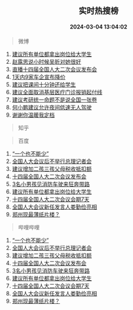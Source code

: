 <div align="center"><h2>实时热搜榜</h2><h4>2024-03-04 13:04:02</h4></div>

> 微博  

1. [建议所有单位都拿出岗位给大学生](https://s.weibo.com/weibo?q=%23%E5%BB%BA%E8%AE%AE%E6%89%80%E6%9C%89%E5%8D%95%E4%BD%8D%E9%83%BD%E6%8B%BF%E5%87%BA%E5%B2%97%E4%BD%8D%E7%BB%99%E5%A4%A7%E5%AD%A6%E7%94%9F%23&t=31&band_rank=1&Refer=top)<br />
2. [赵露思说小时候吴昕对她很好](https://s.weibo.com/weibo?q=%23%E8%B5%B5%E9%9C%B2%E6%80%9D%E8%AF%B4%E5%B0%8F%E6%97%B6%E5%80%99%E5%90%B4%E6%98%95%E5%AF%B9%E5%A5%B9%E5%BE%88%E5%A5%BD%23&t=31&band_rank=2&Refer=top)<br />
3. [直播十四届全国人大二次会议发布会](https://s.weibo.com/weibo?q=%23%E7%9B%B4%E6%92%AD%E5%8D%81%E5%9B%9B%E5%B1%8A%E5%85%A8%E5%9B%BD%E4%BA%BA%E5%A4%A7%E4%BA%8C%E6%AC%A1%E4%BC%9A%E8%AE%AE%E5%8F%91%E5%B8%83%E4%BC%9A%23&t=31&band_rank=3&Refer=top)<br />
4. [1天内9家车企宣布降价](https://s.weibo.com/weibo?q=%231%E5%A4%A9%E5%86%859%E5%AE%B6%E8%BD%A6%E4%BC%81%E5%AE%A3%E5%B8%83%E9%99%8D%E4%BB%B7%23&t=31&band_rank=4&Refer=top)<br />
5. [建议把课间十分钟还给学生](https://s.weibo.com/weibo?q=%23%E5%BB%BA%E8%AE%AE%E6%8A%8A%E8%AF%BE%E9%97%B4%E5%8D%81%E5%88%86%E9%92%9F%E8%BF%98%E7%BB%99%E5%AD%A6%E7%94%9F%23&t=31&band_rank=5&Refer=top)<br />
6. [建议全面取消基层医疗门诊报销起付线](https://s.weibo.com/weibo?q=%23%E5%BB%BA%E8%AE%AE%E5%85%A8%E9%9D%A2%E5%8F%96%E6%B6%88%E5%9F%BA%E5%B1%82%E5%8C%BB%E7%96%97%E9%97%A8%E8%AF%8A%E6%8A%A5%E9%94%80%E8%B5%B7%E4%BB%98%E7%BA%BF%23&t=31&band_rank=6&Refer=top)<br />
7. [建议考研统一命题不是说全国一张卷](https://s.weibo.com/weibo?q=%23%E5%BB%BA%E8%AE%AE%E8%80%83%E7%A0%94%E7%BB%9F%E4%B8%80%E5%91%BD%E9%A2%98%E4%B8%8D%E6%98%AF%E8%AF%B4%E5%85%A8%E5%9B%BD%E4%B8%80%E5%BC%A0%E5%8D%B7%23&t=31&band_rank=7&Refer=top)<br />
8. [何小鹏建议允许夜间低速无人驾驶](https://s.weibo.com/weibo?q=%23%E4%BD%95%E5%B0%8F%E9%B9%8F%E5%BB%BA%E8%AE%AE%E5%85%81%E8%AE%B8%E5%A4%9C%E9%97%B4%E4%BD%8E%E9%80%9F%E6%97%A0%E4%BA%BA%E9%A9%BE%E9%A9%B6%23&t=31&band_rank=8&Refer=top)<br />
9. [谢谢你温暖我定档](https://s.weibo.com/weibo?q=%23%E8%B0%A2%E8%B0%A2%E4%BD%A0%E6%B8%A9%E6%9A%96%E6%88%91%E5%AE%9A%E6%A1%A3%23&t=31&band_rank=9&Refer=top)<br />

> 知乎  


> 百度  

1. [“一个也不能少”](https://www.baidu.com/s?wd=%E2%80%9C%E4%B8%80%E4%B8%AA%E4%B9%9F%E4%B8%8D%E8%83%BD%E5%B0%91%E2%80%9D&sa=fyb_news&rsv_dl=fyb_news)<br />
2. [全国人大会议后不举行总理记者会](https://www.baidu.com/s?wd=%E5%85%A8%E5%9B%BD%E4%BA%BA%E5%A4%A7%E4%BC%9A%E8%AE%AE%E5%90%8E%E4%B8%8D%E4%B8%BE%E8%A1%8C%E6%80%BB%E7%90%86%E8%AE%B0%E8%80%85%E4%BC%9A&sa=fyb_news&rsv_dl=fyb_news)<br />
3. [建议增加二孩三孩父母税收抵扣额](https://www.baidu.com/s?wd=%E5%BB%BA%E8%AE%AE%E5%A2%9E%E5%8A%A0%E4%BA%8C%E5%AD%A9%E4%B8%89%E5%AD%A9%E7%88%B6%E6%AF%8D%E7%A8%8E%E6%94%B6%E6%8A%B5%E6%89%A3%E9%A2%9D&sa=fyb_news&rsv_dl=fyb_news)<br />
4. [十四届全国人大二次会议发布会](https://www.baidu.com/s?wd=%E5%8D%81%E5%9B%9B%E5%B1%8A%E5%85%A8%E5%9B%BD%E4%BA%BA%E5%A4%A7%E4%BA%8C%E6%AC%A1%E4%BC%9A%E8%AE%AE%E5%8F%91%E5%B8%83%E4%BC%9A&sa=fyb_news&rsv_dl=fyb_news)<br />
5. [3名小男孩见消防车驶来狂奔带路](https://www.baidu.com/s?wd=3%E5%90%8D%E5%B0%8F%E7%94%B7%E5%AD%A9%E8%A7%81%E6%B6%88%E9%98%B2%E8%BD%A6%E9%A9%B6%E6%9D%A5%E7%8B%82%E5%A5%94%E5%B8%A6%E8%B7%AF&sa=fyb_news&rsv_dl=fyb_news)<br />
6. [建议所有单位都拿出岗位给大学生](https://www.baidu.com/s?wd=%E5%BB%BA%E8%AE%AE%E6%89%80%E6%9C%89%E5%8D%95%E4%BD%8D%E9%83%BD%E6%8B%BF%E5%87%BA%E5%B2%97%E4%BD%8D%E7%BB%99%E5%A4%A7%E5%AD%A6%E7%94%9F&sa=fyb_news&rsv_dl=fyb_news)<br />
7. [十四届全国人大二次会议会期7天](https://www.baidu.com/s?wd=%E5%8D%81%E5%9B%9B%E5%B1%8A%E5%85%A8%E5%9B%BD%E4%BA%BA%E5%A4%A7%E4%BA%8C%E6%AC%A1%E4%BC%9A%E8%AE%AE%E4%BC%9A%E6%9C%9F7%E5%A4%A9&sa=fyb_news&rsv_dl=fyb_news)<br />
8. [全国人大会议新任发言人娄勤俭亮相](https://www.baidu.com/s?wd=%E5%85%A8%E5%9B%BD%E4%BA%BA%E5%A4%A7%E4%BC%9A%E8%AE%AE%E6%96%B0%E4%BB%BB%E5%8F%91%E8%A8%80%E4%BA%BA%E5%A8%84%E5%8B%A4%E4%BF%AD%E4%BA%AE%E7%9B%B8&sa=fyb_news&rsv_dl=fyb_news)<br />
9. [郑州现最薄纸片楼？](https://www.baidu.com/s?wd=%E9%83%91%E5%B7%9E%E7%8E%B0%E6%9C%80%E8%96%84%E7%BA%B8%E7%89%87%E6%A5%BC%EF%BC%9F&sa=fyb_news&rsv_dl=fyb_news)<br />

> 哔哩哔哩  

1. [“一个也不能少”](https://www.baidu.com/s?wd=%E2%80%9C%E4%B8%80%E4%B8%AA%E4%B9%9F%E4%B8%8D%E8%83%BD%E5%B0%91%E2%80%9D&sa=fyb_news&rsv_dl=fyb_news)<br />
2. [全国人大会议后不举行总理记者会](https://www.baidu.com/s?wd=%E5%85%A8%E5%9B%BD%E4%BA%BA%E5%A4%A7%E4%BC%9A%E8%AE%AE%E5%90%8E%E4%B8%8D%E4%B8%BE%E8%A1%8C%E6%80%BB%E7%90%86%E8%AE%B0%E8%80%85%E4%BC%9A&sa=fyb_news&rsv_dl=fyb_news)<br />
3. [建议增加二孩三孩父母税收抵扣额](https://www.baidu.com/s?wd=%E5%BB%BA%E8%AE%AE%E5%A2%9E%E5%8A%A0%E4%BA%8C%E5%AD%A9%E4%B8%89%E5%AD%A9%E7%88%B6%E6%AF%8D%E7%A8%8E%E6%94%B6%E6%8A%B5%E6%89%A3%E9%A2%9D&sa=fyb_news&rsv_dl=fyb_news)<br />
4. [十四届全国人大二次会议发布会](https://www.baidu.com/s?wd=%E5%8D%81%E5%9B%9B%E5%B1%8A%E5%85%A8%E5%9B%BD%E4%BA%BA%E5%A4%A7%E4%BA%8C%E6%AC%A1%E4%BC%9A%E8%AE%AE%E5%8F%91%E5%B8%83%E4%BC%9A&sa=fyb_news&rsv_dl=fyb_news)<br />
5. [3名小男孩见消防车驶来狂奔带路](https://www.baidu.com/s?wd=3%E5%90%8D%E5%B0%8F%E7%94%B7%E5%AD%A9%E8%A7%81%E6%B6%88%E9%98%B2%E8%BD%A6%E9%A9%B6%E6%9D%A5%E7%8B%82%E5%A5%94%E5%B8%A6%E8%B7%AF&sa=fyb_news&rsv_dl=fyb_news)<br />
6. [建议所有单位都拿出岗位给大学生](https://www.baidu.com/s?wd=%E5%BB%BA%E8%AE%AE%E6%89%80%E6%9C%89%E5%8D%95%E4%BD%8D%E9%83%BD%E6%8B%BF%E5%87%BA%E5%B2%97%E4%BD%8D%E7%BB%99%E5%A4%A7%E5%AD%A6%E7%94%9F&sa=fyb_news&rsv_dl=fyb_news)<br />
7. [十四届全国人大二次会议会期7天](https://www.baidu.com/s?wd=%E5%8D%81%E5%9B%9B%E5%B1%8A%E5%85%A8%E5%9B%BD%E4%BA%BA%E5%A4%A7%E4%BA%8C%E6%AC%A1%E4%BC%9A%E8%AE%AE%E4%BC%9A%E6%9C%9F7%E5%A4%A9&sa=fyb_news&rsv_dl=fyb_news)<br />
8. [全国人大会议新任发言人娄勤俭亮相](https://www.baidu.com/s?wd=%E5%85%A8%E5%9B%BD%E4%BA%BA%E5%A4%A7%E4%BC%9A%E8%AE%AE%E6%96%B0%E4%BB%BB%E5%8F%91%E8%A8%80%E4%BA%BA%E5%A8%84%E5%8B%A4%E4%BF%AD%E4%BA%AE%E7%9B%B8&sa=fyb_news&rsv_dl=fyb_news)<br />
9. [郑州现最薄纸片楼？](https://www.baidu.com/s?wd=%E9%83%91%E5%B7%9E%E7%8E%B0%E6%9C%80%E8%96%84%E7%BA%B8%E7%89%87%E6%A5%BC%EF%BC%9F&sa=fyb_news&rsv_dl=fyb_news)<br />
